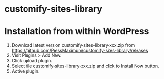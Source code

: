 # customify-sites-library




# Installation from within WordPress

1. Download latest version customify-sites-library-xxx.zip from https://github.com/PressMaximum/customify-sites-library/releases
2. Visit Plugins > Add New.
3. Click upload plugin.
4. Select file customify-sites-library-xxx.zip and click to Install Now button.
5. Active plugin.


